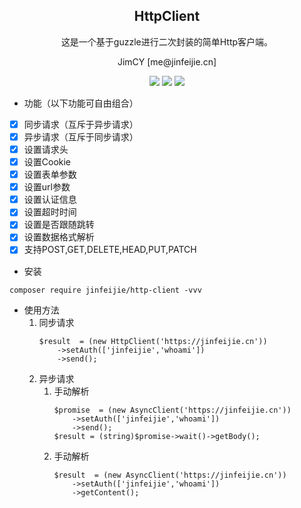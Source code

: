 <h2 align="center">HttpClient</h2>
<p align="center">这是一个基于guzzle进行二次封装的简单Http客户端。</p>

<p align="center">JimCY [me@jinfeijie.cn] </p>

<p align="center">
<img src="https://travis-ci.org/jinfeijie/HttpClient.svg?branch=master">
<img src="https://img.shields.io/librariesio/github/jinfeijie/HttpClient.svg?style=popout">
<img src="https://img.shields.io/github/license/jinfeijie/HttpClient.svg?style=popout">
</p>


* 功能（以下功能可自由组合）
- [x] 同步请求（互斥于异步请求）
- [X] 异步请求（互斥于同步请求）
- [X] 设置请求头
- [X] 设置Cookie
- [X] 设置表单参数
- [X] 设置url参数
- [X] 设置认证信息
- [X] 设置超时时间
- [X] 设置是否跟随跳转
- [X] 设置数据格式解析
- [X] 支持POST,GET,DELETE,HEAD,PUT,PATCH

* 安装
```
composer require jinfeijie/http-client -vvv
```


* 使用方法
    1. 同步请求
        ```
        $result  = (new HttpClient('https://jinfeijie.cn'))
            ->setAuth(['jinfeijie','whoami'])
            ->send();
        ```
    2. 异步请求
        1. 手动解析
            ```
            $promise  = (new AsyncClient('https://jinfeijie.cn'))
                ->setAuth(['jinfeijie','whoami'])
                ->send();
            $result = (string)$promise->wait()->getBody();
            ```
        2. 手动解析
            ```
            $result  = (new AsyncClient('https://jinfeijie.cn'))
                ->setAuth(['jinfeijie','whoami'])
                ->getContent();
            ```